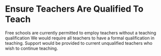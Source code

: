Ensure Teachers Are Qualified To Teach
======================================

Free schools are currently permitted to employ teachers without a 
teaching qualification We would require all teachers to have a formal 
qualification in teaching. Support would be provided to current 
unqualified teachers who wish to continue teaching. 